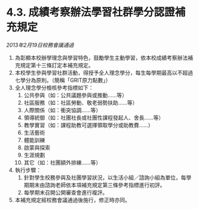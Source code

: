 # 4.3. 成績考察辦法學習社群學分認證補充規定

_2013年2月19日校務會議通過_

1. 為彰顯本校辦學理念與學習特色，鼓勵學生主動學習，依本校成績考察辦法補充規定第十三條訂定本補充規定。
2. 本校學生參與學習社群活動，得授予全人理念學分，每生每學期最高以不超過七學分為原則。（簡稱「GRIT原力點數」）
3. 全人理念學分檢核參考指標如下：
   1. 公共參與（如：公共議題參與或推動……等）
   2. 社區服務（如：社區勞動、敬老弱勢扶助……等）
   3. 人際關係（如：衝突協調……等）
   4. 領導統御（如：社團社長或社團性課程發起人、舍長……等）
   5. 教學實習（如：課程助教可選擇領取學分或助教費……）
   6. 生活藝術
   7. 體能訓練
   8. 啟蒙與探索
   9. 生涯規劃
   10. 其它（如：社團額外排練……等）
4. 執行步驟：
   1. 針對學生校務參與及社團學習狀況，以生活小組／諮詢小組為單位，每學期期末由諮詢老師依本項補充規定第三條參考指標進行初評。
   2. 每學期末召開公開審查會進行複評。
5. 本補充規定經校務會議通過後施行，修正時亦同。

